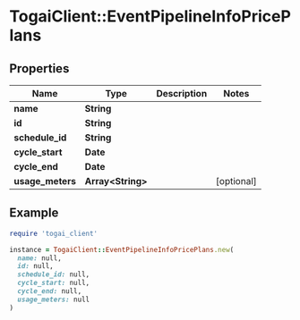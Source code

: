 # TogaiClient::EventPipelineInfoPricePlans

## Properties

| Name | Type | Description | Notes |
| ---- | ---- | ----------- | ----- |
| **name** | **String** |  |  |
| **id** | **String** |  |  |
| **schedule_id** | **String** |  |  |
| **cycle_start** | **Date** |  |  |
| **cycle_end** | **Date** |  |  |
| **usage_meters** | **Array&lt;String&gt;** |  | [optional] |

## Example

```ruby
require 'togai_client'

instance = TogaiClient::EventPipelineInfoPricePlans.new(
  name: null,
  id: null,
  schedule_id: null,
  cycle_start: null,
  cycle_end: null,
  usage_meters: null
)
```

